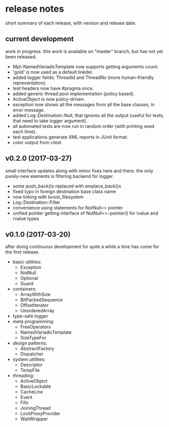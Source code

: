 # release notes

short summary of each release, with version and release date.

## current development
work in progress.
this work is available on "master" branch, but has not yet been released.

  * Mpl::NamedVariadicTemplate now supports getting arguments count.
  * 'gold' is now used as a default linkder.
  * added logger fields: ThreadId and ThreadNo (more human-friendly representation).
  * test headers now have #pragma once.
  * added generic thread pool implementation (policy based).
  * ActiveObject is now policy-driven.
  * exception now shows all the messages from all the base classes, in error message.
  * added Log::Destination::Null, that ignores all the output (useful for tests, that need to take logger argument).
  * all automated tests are now run in random order (with printing seed each time).
  * test applications generate XML reports in JUnit format.
  * color output from ctest.

## v0.2.0 (2017-03-27)
small interface updates along with minor fixes here and there.
the only purely-new elements is filtering backend for logger.

 * some push\_back()s replaced with emplace\_back()s
 * fixed typo in foreign destination base class name
 * now linking with boost\_filesystem
 * Log::Destination::Filter
 * convenience using statements for NotNull<> pointer
 * unified pointer getting interface of NotNull<>::pointer() for lvalue and rvalue types

## v0.1.0 (2017-03-20)
after doing continuous development for quite a while a time has come for the first release.

 * basic utilities:
   * Exception
   * NotNull
   * Optional
   * Guard
 * containers:
   * ArrayWithSize
   * BitPackedSequence
   * OffsetIterator
   * UnorderedArray
 * type-safe logger
 * meta programming:
   * FreeOperators
   * NamedVariadicTemplate
   * SizeTypeFor
 * design patterns:
   * AbstractFactory
   * Dispatcher
 * system utilities:
   * Descriptor
   * TempFile
 * threading:
   * ActiveObject
   * BasicLockable
   * CacheLine
   * Event
   * Fifo
   * JoiningThread
   * LockProxyProvider
   * WaitWrapper
